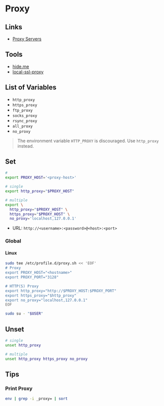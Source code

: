 # Proxy

<!--
https://github.com/cristianoliveira/ergo
-->

## Links

- [Proxy Servers](https://roadmap.sh/guides/proxy-servers)

## Tools

- [hide.me](https://hide.me/en/proxy)
- [local-ssl-proxy](/local-ssl-proxy.md)

## List of Variables

- `http_proxy`
- `https_proxy`
- `ftp_proxy`
- `socks_proxy`
- `rsync_proxy`
- `all_proxy`
- `no_proxy`

> The environment variable `HTTP_PROXY` is discouraged. Use `http_proxy` instead.

## Set

```sh
#
export PROXY_HOST='<proxy-host>'

# single
export http_proxy="$PROXY_HOST"

# multiple
export \
  http_proxy="$PROXY_HOST" \
  https_proxy="$PROXY_HOST" \
  no_proxy='localhost,127.0.0.1'
```

- URL: `http://<username>:<password>@<host>:<port>`

### Global

#### Linux

```sh
sudo tee /etc/profile.d/proxy.sh << 'EOF'
# Proxy
export PROXY_HOST="<hostname>"
export PROXY_PORT="3128"

# HTTP(S) Proxy
export http_proxy="http://$PROXY_HOST:$PROXY_PORT"
export https_proxy="$http_proxy"
export no_proxy="localhost,127.0.0.1"
EOF
```

```sh
sudo su - "$USER"
```

## Unset

```sh
# single
unset http_proxy

# multiple
unset http_proxy https_proxy no_proxy
```

## Tips

### Print Proxy

```sh
env | grep -i _proxy= | sort
```
